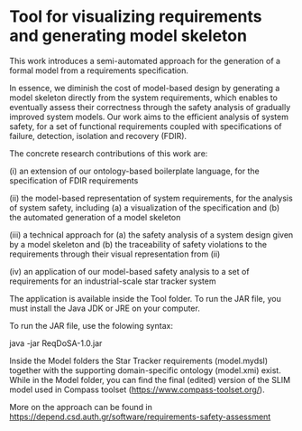 # Tool for visualizing requirements and generating model skeleton

This work introduces a semi-automated approach for the generation of a formal model from a requirements specification.

In essence, we diminish the cost of model-based design by generating a model skeleton directly from the system requirements, which enables to eventually assess their correctness through the safety analysis of gradually improved system models. Our work aims to the efficient analysis of system safety, for a set of functional requirements coupled with specifications of failure, detection, isolation and recovery (FDIR).

The concrete research contributions of this work are:

(i) an extension of our ontology-based boilerplate language, for the specification of FDIR requirements

(ii) the model-based representation of system requirements, for the analysis of system safety, including (a) a visualization of the specification and (b) the automated generation of a model skeleton

(iii) a technical approach for (a) the safety analysis of a system design given by a model skeleton and (b) the traceability of safety violations to the requirements through their visual representation from (ii)

(iv) an application of our model-based safety analysis to a set of requirements for an industrial-scale star tracker system


The application is available inside the Tool folder. To run the JAR file, you must install the Java JDK or JRE on your computer.

To run the JAR file, use the folowing syntax:

java -jar ReqDoSA-1.0.jar

Inside the Model folders the Star Tracker requirements (model.mydsl) together with the supporting domain-specific ontology (model.xmi) exist. While in the Model folder, you can find the final (edited) version of the SLIM model used in Compass toolset (https://www.compass-toolset.org/).

More on the approach can be found in https://depend.csd.auth.gr/software/requirements-safety-assessment
